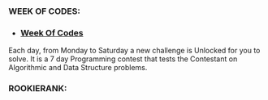 ### WEEK OF CODES:

* ### [Week Of Codes](https://github.com/Arun44/Algorithms/tree/master/src/Hackerrank/ProgrammingContests/src/WeekOfCode)
 Each day, from Monday to Saturday a new challenge is Unlocked for you to solve. It is a 7 day Programming contest that tests the Contestant on Algorithmic and Data Structure problems. 
 
### ROOKIERANK:

